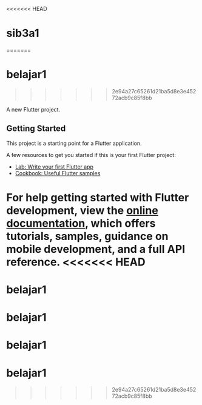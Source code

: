 <<<<<<< HEAD
# sib3a1
=======
# belajar1
>>>>>>> 2e94a27c65261d21ba5d8e3e45272acb9c85f8bb

A new Flutter project.

## Getting Started

This project is a starting point for a Flutter application.

A few resources to get you started if this is your first Flutter project:

- [Lab: Write your first Flutter app](https://docs.flutter.dev/get-started/codelab)
- [Cookbook: Useful Flutter samples](https://docs.flutter.dev/cookbook)

For help getting started with Flutter development, view the
[online documentation](https://docs.flutter.dev/), which offers tutorials,
samples, guidance on mobile development, and a full API reference.
<<<<<<< HEAD
=======
# belajar1
# belajar1
# belajar1
# belajar1
>>>>>>> 2e94a27c65261d21ba5d8e3e45272acb9c85f8bb
